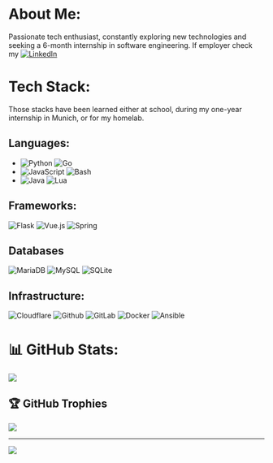 # About Me:
Passionate tech enthusiast, constantly exploring new technologies and seeking a 6-month internship in software engineering. If employer check my [![LinkedIn](https://img.shields.io/badge/LinkedIn-%230077B5.svg?style=flat-square&logo=linkedin&logoColor=white)](https://linkedin.com/in/https://www.linkedin.com/in/joseph-pouradier-duteil-b21a37221/) 

# Tech Stack:

Those stacks have been learned either at school, during my one-year internship in Munich, or for my homelab.

## Languages:

- ![Python](https://img.shields.io/badge/python-3670A0?style=flat-square&logo=python&logoColor=ffdd54) ![Go](https://img.shields.io/badge/go-%2300ADD8.svg?style=flat-square&logo=go&logoColor=white)  
- ![JavaScript](https://img.shields.io/badge/javascript-%23323330.svg?style=flat-square&logo=javascript&logoColor=%23F7DF1E) ![Bash](https://img.shields.io/badge/bash-4EAA25?style=flat-square&logo=gnu-bash&logoColor=white) 
- ![Java](https://img.shields.io/badge/java-%23ED8B00.svg?style=flat-square&logo=openjdk&logoColor=white)  ![Lua](https://img.shields.io/badge/lua-%232C2D72.svg?style=flat-square&logo=lua&logoColor=white)  

## Frameworks:

![Flask](https://img.shields.io/badge/flask-%23000.svg?style=flat-square&logo=flask&logoColor=white) ![Vue.js](https://img.shields.io/badge/vue.js-%2335495e.svg?style=flat-square&logo=vuedotjs&logoColor=%234FC08D) ![Spring](https://img.shields.io/badge/spring-%236DB33F.svg?style=flat-square&logo=spring&logoColor=white) 

## Databases
![MariaDB](https://img.shields.io/badge/MariaDB-003545?style=flat-square&logo=mariadb&logoColor=white) ![MySQL](https://img.shields.io/badge/mysql-4479A1.svg?style=flat-square&logo=mysql&logoColor=white) ![SQLite](https://img.shields.io/badge/sqlite-%23003B57.svg?style=flat-square&logo=sqlite&logoColor=white)

## Infrastructure:
![Cloudflare](https://img.shields.io/badge/Cloudflare-F38020?style=flat-square&logo=Cloudflare&logoColor=white) ![Github](https://img.shields.io/badge/github-%23121011.svg?style=flat-square&logo=github&logoColor=white) ![GitLab](https://img.shields.io/badge/gitlab-fc6d26.svg?style=flat-square&logo=gitlab&logoColor=white)  ![Docker](https://img.shields.io/badge/docker-%230db7ed.svg?style=flat-square&logo=docker&logoColor=white) ![Ansible](https://img.shields.io/badge/ansible-%231A1918.svg?style=flat-square&logo=ansible&logoColor=white) 

# 📊 GitHub Stats:
<!-- ![](https://github-readme-stats.vercel.app/api?username=jo-pouradier&theme=dark&hide_border=true&include_all_commits=true&count_private=true)<br/>
![](https://github-readme-streak-stats.herokuapp.com/?user=jo-pouradier&theme=dark&hide_border=true)<br/> -->
![](https://github-readme-stats.vercel.app/api/top-langs/?username=jo-pouradier&theme=dark&hide_border=true&include_all_commits=true&count_private=true&layout=compact&hide=jupyter%20notebook,css,html&size_weight=0.5&count_weight=0.5&exclude_repo=archi-system-3,archi-system-2)

## 🏆 GitHub Trophies
![](https://github-profile-trophy.vercel.app/?username=jo-pouradier&theme=radical&no-frame=true&no-bg=true&margin-w=4)

---
[![](https://visitcount.itsvg.in/api?id=jo-pouradier&icon=0&color=0)](https://visitcount.itsvg.in)

<!-- Proudly created with GPRM ( https://gprm.itsvg.in ) -->
